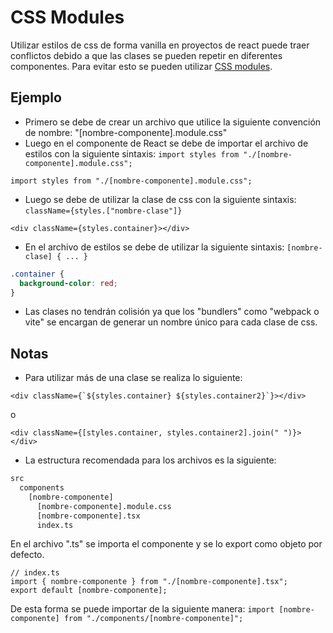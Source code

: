 # CSS Modules

Utilizar estilos de css de forma vanilla en proyectos de react puede traer conflictos debido a que las clases se pueden repetir en diferentes componentes. Para evitar esto se pueden utilizar [CSS modules](https://create-react-app.dev/docs/adding-a-css-modules-stylesheet/).

## Ejemplo

- Primero se debe de crear un archivo que utilice la siguiente convención de nombre: "[nombre-componente].module.css"
- Luego en el componente de React se debe de importar el archivo de estilos con la siguiente sintaxis: `import styles from "./[nombre-componente].module.css";`

```tsx
import styles from "./[nombre-componente].module.css";
```

- Luego se debe de utilizar la clase de css con la siguiente sintaxis: `className={styles.["nombre-clase"]}`

```tsx
<div className={styles.container}></div>
```

- En el archivo de estilos se debe de utilizar la siguiente sintaxis: `[nombre-clase] { ... }`

```css
.container {
  background-color: red;
}
```

- Las clases no tendrán colisión ya que los "bundlers" como "webpack o vite" se encargan de generar un nombre único para cada clase de css.

## Notas

- Para utilizar más de una clase se realiza lo siguiente:

```tsx
<div className={`${styles.container} ${styles.container2}`}></div>
```

o

```tsx
<div className={[styles.container, styles.container2].join(" ")}></div>
```

- La estructura recomendada para los archivos es la siguiente:

```bash
src
  components
    [nombre-componente]
      [nombre-componente].module.css
      [nombre-componente].tsx
      index.ts
```

En el archivo ".ts" se importa el componente y se lo export como objeto por defecto.

```tsx
// index.ts
import { nombre-componente } from "./[nombre-componente].tsx";
export default [nombre-componente];
```

De esta forma se puede importar de la siguiente manera: `import [nombre-componente] from "./components/[nombre-componente]";`
